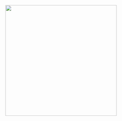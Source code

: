 <p align="center">
<img src="https://github.com/sjapanwala/unwrap-package-manager/assets/92124191/46a79ec5-8e48-4ca7-91a5-e892ac311da7" width="350" lenght="350">
</p>
